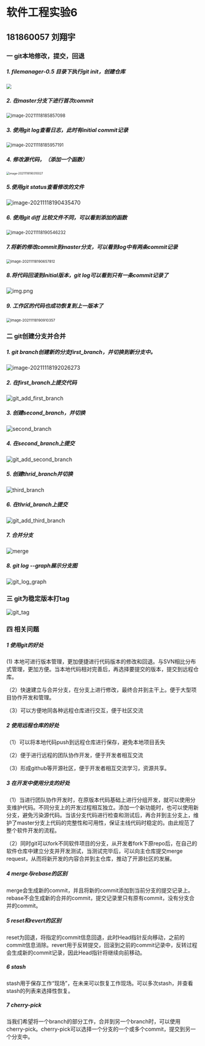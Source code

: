 # 软件工程实验6

## 181860057 刘翔宇

### 一 git本地修改，提交，回退

#####  1. filemanager-0.5 目录下执行git init，创建仓库

<img src="ref/init.png" style="zoom:80%;" />

##### 2. 在master分支下进行首次commit

<img src="ref/initial_commit.png" alt="image-20211118185857098" style="zoom:80%;" />

##### 3. 使用git log查看日志，此时有initial commit记录

<img src="ref/initial_log.png" alt="image-20211118185957191" style="zoom:80%;" />

##### 4. 修改源代码，（添加一个函数）

<img src="ref/revise_code.png" alt="image-20211118190310027" style="zoom: 50%;" />

##### 5.使用git status查看修改的文件

<img src="ref/git_status.png" alt="image-20211118190435470"  />

##### 6. 使用git diff 比较文件不同，可以看到添加的函数

<img src="ref/git_diff.png" alt="image-20211118190546232" style="zoom: 80%;" />

##### 7.将新的修改commit到master分支，可以看到log中有两条commit记录

<img src="ref/git_log2.png" alt="image-20211118190657812" style="zoom: 67%;" />

##### 8.将代码回滚到initial版本，git log可以看到只有一条commit记录了

![img.png](ref/git_reset.png)

##### 9. 工作区的代码也成功恢复到上一版本了

<img src="ref/code2.png" alt="image-20211118190910357" style="zoom: 67%;" />



### 二 git创建分支并合并

##### 1. git branch创建新的分支first_branch，并切换到新分支中。

![image-20211118192026273](ref/git_branch.png)

##### 2. 在first_branch上提交代码

![git_add_first_branch](ref/git_add_first_branch.png)

##### 3. 创建second_branch，并切换

![second_branch](ref/second_branch.png)

##### 4. 在second_branch上提交

![git_add_second_branch](ref/git_add_second_branch.png)

##### 5. 创建thrid_branch并切换

![third_branch](ref/third_branch.png)

##### 6. 在thrid_branch上提交

![git_add_third_branch](ref/git_add_third_branch.png)

##### 7. 合并分支

![merge](ref/merge.png)

##### 8. git log --graph展示分支图

![git_log_graph](ref/git_log_graph.png)



### 三 git为稳定版本打tag

![git_tag](ref/git_tag.png)



### 四 相关问题

##### 1 使用git的好处

(1) 本地可进行版本管理，更加便捷进行代码版本的修改和回退。与SVN相比分布式管理，更加方便。当本地代码相对完善后，再选择要提交的版本，提交到远程仓库。

（2）快速建立与合并分支，在分支上进行修改，最终合并到主干上。便于大型项目协作开发和管理。

（3）可以方便地同各种远程仓库进行交互，便于社区交流

##### 2 使用远程仓库的好处

（1）可以将本地代码push到远程仓库进行保存，避免本地项目丢失

（2）便于进行远程的团队协作开发，便于开发者相互交流

（3）形成github等开源社区，便于开发者相互交流学习，资源共享。

##### 3 在开发中使用分支的好处

（1）当进行团队协作开发时，在原版本代码基础上进行分组开发，就可以使用分支维护代码。不同分支上的开发过程相互独立。添加一个新功能时，也可以使用新分支，避免污染源代码。当该分支代码进行检查和测试后，再合并到主分支上，维护了master分支上代码的完整性和可用性，保证主线代码时稳定的。由此规范了整个软件开发的流程。

（2）同时git可以fork不同软件项目的分支，从开发者fork下原repo后，在自己的软件仓库中建立分支并开发测试，当测试完毕后，可以向主仓库提交merge request，从而将新开发的内容合并到主仓库，推动了开源社区的发展。

##### 4 merge与rebase的区别

merge会生成新的commit，并且将新的commit添加到当前分支的提交记录上。rebase不会生成新的合并的commit，提交记录里只有原有commit，没有分支合并的commit。

##### 5 reset和revert的区别

reset为回退，将指定的commit信息回退，此时Head指针反向移动，之前的commit信息消除。revert用于反转提交，回滚到之前的commit记录中，反转过程会生成新的commit记录，因此Head指针将继续向前移动。

##### 6 stash

stash用于保存工作“现场”，在未来可以恢复工作现场。可以多次stash，并查看stash的列表来选择性恢复。

##### 7 cherry-pick

当我们希望将一个branch的部分工作，合并到另一个branch时，可以使用cherry-pick。cherry-pick可以选择一个分支的一个或多个commit，提交到另一个分支中。





